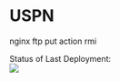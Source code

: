 # USPN

nginx
ftp put
action rmi

Status of Last Deployment:<br>
<img src="https://github.com/pyanush/devops_crash/workflows/Pavlo_polyak_25021982/badge.svg?branch=Pavlo_polyak_25021982"><br>
